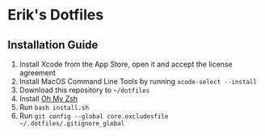 # Erik's Dotfiles

## Installation Guide
1. Install Xcode from the App Store, open it and accept the license agreement
1. Install MacOS Command Line Tools by running `xcode-select --install`
1. Download this repository to `~/dotfiles`
1. Install [Oh My Zsh](https://github.com/robbyrussell/oh-my-zsh#getting-started)
1. Run `bash install.sh`
1. Run `git config --global core.excludesfile ~/.dotfiles/.gitignore_global`
